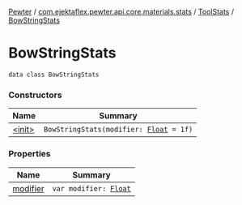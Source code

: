 [Pewter](../../../index.md) / [com.ejektaflex.pewter.api.core.materials.stats](../../index.md) / [ToolStats](../index.md) / [BowStringStats](./index.md)

# BowStringStats

`data class BowStringStats`

### Constructors

| Name | Summary |
|---|---|
| [&lt;init&gt;](-init-.md) | `BowStringStats(modifier: `[`Float`](https://kotlinlang.org/api/latest/jvm/stdlib/kotlin/-float/index.html)` = 1f)` |

### Properties

| Name | Summary |
|---|---|
| [modifier](modifier.md) | `var modifier: `[`Float`](https://kotlinlang.org/api/latest/jvm/stdlib/kotlin/-float/index.html) |
